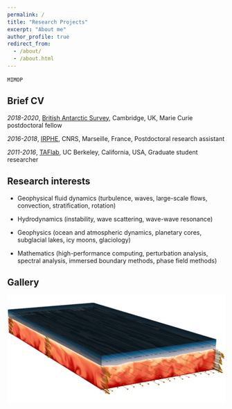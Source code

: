 ```yaml
---
permalink: /
title: "Research Projects"
excerpt: "About me"
author_profile: true
redirect_from: 
  - /about/
  - /about.html
---
```


`MIMOP`

Brief CV
------
*2018-2020*, [British Antarctic Survey](https://www.bas.ac.uk/for-staff/), Cambridge, UK, Marie Curie postdoctoral fellow

*2016-2018*, [IRPHE](https://irphe.univ-amu.fr/en), CNRS, Marseille, France, Postdoctoral research assistant

*2011-2016*, [TAFlab](https://taflab.berkeley.edu/), UC Berkeley, California, USA, Graduate student researcher

Research interests
------
* Geophysical fluid dynamics (turbulence, waves, large-scale flows, convection, stratification, rotation)

* Hydrodynamics (instability, wave scattering, wave-wave resonance)

* Geophysics (ocean and atmospheric dynamics, planetary cores, subglacial lakes, icy moons, glaciology)

* Mathematics (high-performance computing, perturbation analysis, spectral analysis, immersed boundary methods, phase field methods)

Gallery
------

![Graphical abstract of our last paper](/images/graphical_abstract.jpg)

